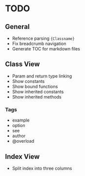 # TODO

## General

- Reference parsing `{Classname}`
- Fix breadcrumb navigation
- Generate TOC for markdown files

## Class View

- Param and return type linking
- Show constants
- Show bound functions
- Show inherited constants
- Show inherited methods

### Tags

- example
- option
- see
- author
- @overload

## Index View

- Split index into three columns
